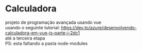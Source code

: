 # Calculadora
projeto de programação avançada usando vue<br>
usando o seguinte tutorial: https://dev.to/azure/desenvolvendo-calculadora-em-vue-js-parte-i-2dc1<br>
até a terceira etapa <br>
PS: esta faltando a pasta node-modules
